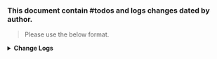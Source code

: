 ### This document contain #todos and logs changes dated by author. 
> Please use the below format. 
<details>
  <summary><strong>Change Logs</strong></summary>

> Author: Beard 07/07/24 :man_beard: 
>> Edited: Beard 07/22/24 :man_beard:  
----

>#### To Do ####

 [ ] Finish setting up discord
 [ ] Add Welcome Screen Info
 [ ] Polish up Gurdian Angel 
 [ ] Polish up Silent Depths 
    [ ] Add sub and make it a destructible component 

[ ] Add AI scalability based on player presence 
[ ] Add Randomization to make each iterastion slightly different 

>#### Completed Activity ✓ ####
- [x] Initial discord community set up 
- [x] Initial version of Gurdian Angel and Silent Depths published  
 

------
</details>

